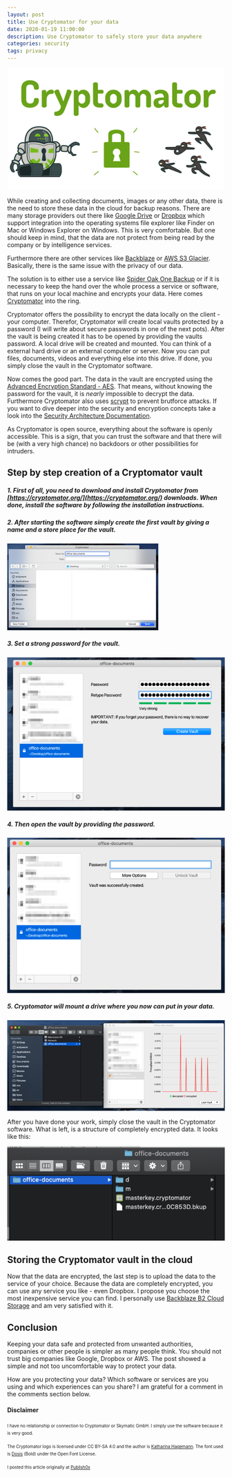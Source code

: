 ```yaml
---
layout: post
title: Use Cryptomator for your data
date: 2020-01-19 11:00:00
description: Use Cryptomator to safely store your data anywhere
categories: security
tags: privacy
---
```


<img src="/assets/images/cryptomator.png" />

While creating and collecting documents, images or any other data, there is the need to store these data in the cloud for backup reasons. There are many storage providers out there like [Google Drive](https://drive.google.com) or [Dropbox](https://www.dropbox.com/) which support integration into the operating systems file explorer like Finder on Mac or Windows Explorer on Windows. This is very comfortable. But one should keep in mind, that the data are not protect from being read by the company or by intelligence services.

Furthermore there are other services like [Backblaze](https://www.backblaze.com/) or [AWS S3 Glacier](https://aws.amazon.com/glacier/). Basically, there is the same issue with the privacy of our data.

The solution is to either use a service like [Spider Oak One Backup](https://spideroak.com/one/) or if it is necessary to keep the hand over the whole process a service or software, that runs on your local machine and encrypts your data. Here comes [Cryptomator](https://cryptomator.org/) into the ring.

Cryptomator offers the possibility to encrypt the data locally on the client - your computer. Therefor, Cryptomator will create local vaults protected by a password (I will write about secure passwords in one of the next pots). After the vault is being created it has to be opened by providing the vaults password. A local drive will be created and mounted. You can think of a external hard drive or an external computer or server. Now you can put files, documents, videos and everything else into this drive. If done, you simply close the vault in the Cryptomator software.

Now comes the good part. The data in the vault are encrypted using the [Advanced Encryption Standard - AES](https://en.wikipedia.org/wiki/Advanced_Encryption_Standard). That means, without knowing the password for the vault, it is *nearly* impossible to decrypt the data. Furthermore Cryptomator also uses [scrypt](https://en.wikipedia.org/wiki/Scrypt) to prevent brutforce attacks. If you want to dive deeper into the security and encryption concepts take a look into the [Security Architecture Documentation](https://docs.cryptomator.org/en/latest/security/architecture/).

As Cryptomator is open source, everything about the software is openly accessible. This is a sign, that you can trust the software and that there will be (with a very high chance) no backdoors or other possibilities for intruders.

## Step by step creation of a Cryptomator vault

##### 1. First of all, you need to download and install Cryptomator from [https://cryptomator.org/](https://cryptomator.org/) downloads. When done, install the software by following the installation instructions.

##### 2. After starting the software simply create the first vault by giving a name and a store place for the vault. 

<img src="/assets/images/cryptomator-1.png" />

##### 3. Set a strong password for the vault. 

<img src="/assets/images/cryptomator-2.png" />

##### 4. Then open the vault by providing the password. 

<img src="/assets/images/cryptomator-3.png" />

##### 5. Cryptomator will mount a drive where you now can put in your data. 

<img src="/assets/images/cryptomator-4.png" />

After you have done your work, simply close the vault in the Cryptomator software. What is left, is a structure of completely encrypted data. It looks like this:

<img src="/assets/images/cryptomator-5.png" />

## Storing the Cryptomator vault in the cloud

Now that the data are encrypted, the last step is to upload the data to the service of your choice. Because the data are completely encrypted, you can use any service you like - even Dropbox. I propose you choose the most inexpensive service you can find. I personally use [Backblaze B2 Cloud Storage](https://www.backblaze.com/cloud-storage) and am very satisfied with it.

## Conclusion

Keeping your data safe and protected from unwanted authorities, companies or other people is simpler as many people think. You should not trust big companies like Google, Dropbox or AWS. The post showed a simple and not too uncomfortable way to protect your data.

How are you protecting your data? Which software or services are you using and which experiences can you share? I am grateful for a comment in the comments section below.

#### Disclaimer

<span style="font-size: 0.7em">I have no relationship or connection to Cryptomator or Skymatic GmbH. I simply use the software because it is very good.</span>

<span style="font-size: 0.7em">The Cryptomator logo is licensed under CC BY-SA 4.0 and the author is [Katharina Hagemann](https://ktoons.org/). The font used is [Dosis](https://fonts.google.com/specimen/Dosis) (Bold) under the Open Font License.</span>

<span style="font-size: 0.7em">I posted this article originally at [Publish0x](https://www.publish0x.com/security-in-the-age-of-digitizing-everything/use-cryptomator-to-safely-store-your-data-anywhere-xoyrom)</span>

